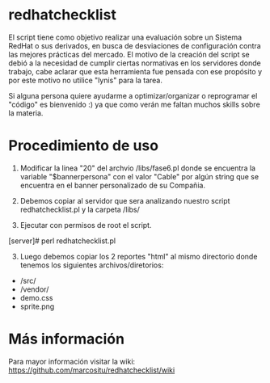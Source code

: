 redhatchecklist
===============

El script tiene como objetivo realizar una evaluación sobre un Sistema RedHat o sus derivados, en busca de desviaciones de configuración contra las mejores prácticas del mercado.  El motivo de la creación del script se debió a la necesidad de cumplir ciertas normativas en los servidores donde trabajo, cabe aclarar que esta herramienta fue pensada con ese propósito y por este motivo no utilice "lynis" para la tarea.

Si alguna persona quiere ayudarme a optimizar/organizar o reprogramar el "código" es bienvenido :) ya que como verán me faltan muchos skills sobre la materia.

Procedimiento de uso
====================

1) Modificar la linea "20" del archvio /libs/fase6.pl donde se encuentra la variable "$bannerpersona" con el valor "Cable" por algún string que se encuentra en el banner personalizado de su Compañia.

2) Debemos copiar al servidor que sera analizando nuestro script redhatchecklist.pl y la carpeta /libs/

2) Ejecutar con permisos de root el script.

[server]# perl redhatchecklist.pl

3) Luego debemos copiar los 2 reportes "html" al mismo directorio donde tenemos los siguientes archivos/diretorios:
- /src/
- /vendor/
- demo.css
- sprite.png

Más información
====================
Para mayor información visitar la wiki: https://github.com/marcositu/redhatchecklist/wiki
